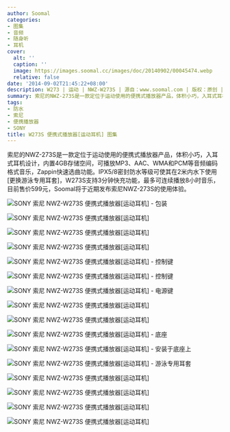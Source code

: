 ```yaml
---
author: Soomal
categories:
- 图集
- 音频
- 随身听
- 耳机
cover:
  alt: ''
  caption: ''
  image: https://images.soomal.cc/images/doc/20140902/00045474.webp
  relative: false
date: '2014-09-02T21:45:22+08:00'
description: W273 | 运动 | NWZ-W273S | 源自：www.soomal.com | 版权：原创 |  平均/总评分：06.22/56
summary: 索尼的NWZ-273S是一款定位于运动使用的便携式播放器产品，体积小巧，入耳式耳机设计，内置4GB存储空间，可播放MP3、AAC、WMA和PCM等音频编码格式音乐。IPX5/8密封防水等级可使其在2米内水下使用[更换游泳专用耳套]，支持3分钟快充功能，最多可连续播放8小时音乐。
tags:
- 防水
- 索尼
- 便携播放器
- SONY
title: W273S 便携式播放器[运动耳机] 图集
---
```


索尼的NWZ-273S是一款定位于运动使用的便携式播放器产品，体积小巧，入耳式耳机设计，内置4GB存储空间，可播放MP3、AAC、WMA和PCM等音频编码格式音乐，Zappin快速选曲功能。IPX5/8密封防水等级可使其在2米内水下使用[更换游泳专用耳套]，W273S支持3分钟快充功能，最多可连续播放8小时音乐，目前售价599元，Soomal将于近期发布索尼NWZ-273S的使用体验。



![SONY 索尼 NWZ-W273S 便携式播放器[运动耳机] - 包装](https://images.soomal.cc/images/doc/20140902/00045458.webp)



![SONY 索尼 NWZ-W273S 便携式播放器[运动耳机]](https://images.soomal.cc/images/doc/20140902/00045459.webp)



![SONY 索尼 NWZ-W273S 便携式播放器[运动耳机]](https://images.soomal.cc/images/doc/20140902/00045460.webp)



![SONY 索尼 NWZ-W273S 便携式播放器[运动耳机]](https://images.soomal.cc/images/doc/20140902/00045461.webp)



![SONY 索尼 NWZ-W273S 便携式播放器[运动耳机] - 控制键](https://images.soomal.cc/images/doc/20140902/00045462.webp)



![SONY 索尼 NWZ-W273S 便携式播放器[运动耳机] - 控制键](https://images.soomal.cc/images/doc/20140902/00045463.webp)



![SONY 索尼 NWZ-W273S 便携式播放器[运动耳机] - 电源键](https://images.soomal.cc/images/doc/20140902/00045464.webp)



![SONY 索尼 NWZ-W273S 便携式播放器[运动耳机]](https://images.soomal.cc/images/doc/20140902/00045465.webp)



![SONY 索尼 NWZ-W273S 便携式播放器[运动耳机]](https://images.soomal.cc/images/doc/20140902/00045466.webp)



![SONY 索尼 NWZ-W273S 便携式播放器[运动耳机] - 底座](https://images.soomal.cc/images/doc/20140902/00045467.webp)



![SONY 索尼 NWZ-W273S 便携式播放器[运动耳机] - 安装于底座上](https://images.soomal.cc/images/doc/20140902/00045468.webp)



![SONY 索尼 NWZ-W273S 便携式播放器[运动耳机] - 游泳专用耳套](https://images.soomal.cc/images/doc/20140902/00045469.webp)



![SONY 索尼 NWZ-W273S 便携式播放器[运动耳机]](https://images.soomal.cc/images/doc/20140902/00045470.webp)



![SONY 索尼 NWZ-W273S 便携式播放器[运动耳机]](https://images.soomal.cc/images/doc/20140902/00045471.webp)



![SONY 索尼 NWZ-W273S 便携式播放器[运动耳机]](https://images.soomal.cc/images/doc/20140902/00045472.webp)



![SONY 索尼 NWZ-W273S 便携式播放器[运动耳机]](https://images.soomal.cc/images/doc/20140902/00045473.webp)